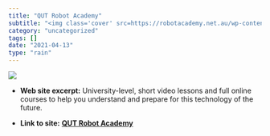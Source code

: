 ```yaml
---
title: "QUT Robot Academy"
subtitle: "<img class='cover' src=https://robotacademy.net.au/wp-content/uploads/2017/05/OG-Image-main.jpg>"
category: "uncategorized"
tags: []
date: "2021-04-13"
type: "rain"
---
```

<img class="cover" src=https://robotacademy.net.au/wp-content/uploads/2017/05/OG-Image-main.jpg>



* **Web site excerpt:** University-level, short video lessons and full online courses to help you understand and prepare for this technology of the future.

* **Link to site:** **[QUT Robot Academy](https://robotacademy.net.au/)**